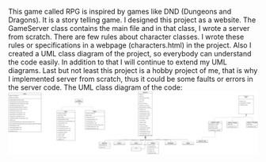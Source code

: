 This game called RPG is inspired by games like DND (Dungeons and Dragons). It is a story telling game. I designed this project as a website. The GameServer class contains the main
file and in that class, I wrote a server from scratch. There are few rules about character classes. I wrote these rules or specifications in a webpage (characters.html) in the project.
Also I created a UML class diagram of the project, so everybody can understand the code easily. In addition to that I will continue to extend my UML diagrams. Last but not least
this project is a hobby project of me, that is why I implemented server from scratch, thus it could be some faults or errors in the server code.
The UML class diagram of the code: 
![alt text](https://github.com/bilgincan/RPG/blob/master/RPG%20class%20Diagram.png)
